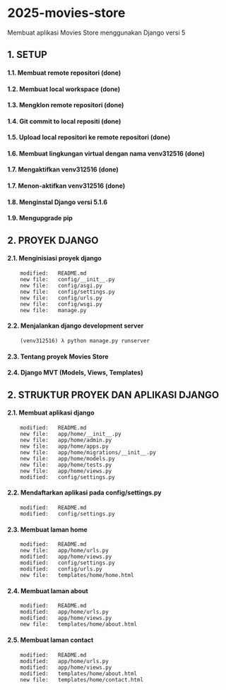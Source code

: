 # 2025-movies-store
Membuat aplikasi Movies Store menggunakan Django versi 5


## 1. SETUP

#### 1.1. Membuat remote repositori (done)

#### 1.2. Membuat local workspace (done)

#### 1.3. Mengklon remote repositori (done)

#### 1.4. Git commit to local repositi (done)

#### 1.5. Upload local repositori ke remote repositori (done)

#### 1.6. Membuat lingkungan virtual dengan nama venv312516 (done)

#### 1.7. Mengaktifkan venv312516 (done)

#### 1.7. Menon-aktifkan venv312516 (done)

#### 1.8. Menginstal Django versi 5.1.6 

#### 1.9. Mengupgrade pip


## 2. PROYEK DJANGO

#### 2.1. Menginisiasi proyek django

        modified:   README.md
        new file:   config/__init__.py
        new file:   config/asgi.py
        new file:   config/settings.py
        new file:   config/urls.py
        new file:   config/wsgi.py
        new file:   manage.py

#### 2.2. Menjalankan django development server

        (venv312516) λ python manage.py runserver

#### 2.3. Tentang proyek Movies Store

#### 2.4. Django MVT (Models, Views, Templates)


## 2. STRUKTUR PROYEK DAN APLIKASI DJANGO

#### 2.1. Membuat aplikasi django

        modified:   README.md
        new file:   app/home/__init__.py
        new file:   app/home/admin.py
        new file:   app/home/apps.py
        new file:   app/home/migrations/__init__.py
        new file:   app/home/models.py
        new file:   app/home/tests.py
        new file:   app/home/views.py
        modified:   config/settings.py

#### 2.2. Mendaftarkan aplikasi pada config/settings.py

        modified:   README.md
        modified:   config/settings.py

#### 2.3. Membuat laman home

        modified:   README.md
        new file:   app/home/urls.py
        modified:   app/home/views.py
        modified:   config/settings.py
        modified:   config/urls.py
        new file:   templates/home/home.html

#### 2.4. Membuat laman about

        modified:   README.md
        modified:   app/home/urls.py
        modified:   app/home/views.py
        new file:   templates/home/about.html

#### 2.5. Membuat laman contact

        modified:   README.md
        modified:   app/home/urls.py
        modified:   app/home/views.py
        modified:   templates/home/about.html
        new file:   templates/home/contact.html